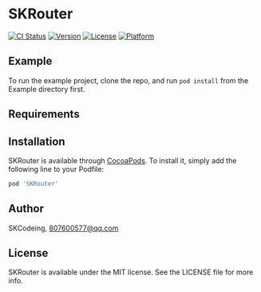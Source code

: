 # SKRouter

[![CI Status](https://img.shields.io/travis/SKCodeing/SKRouter.svg?style=flat)](https://travis-ci.org/SKCodeing/SKRouter)
[![Version](https://img.shields.io/cocoapods/v/SKRouter.svg?style=flat)](https://cocoapods.org/pods/SKRouter)
[![License](https://img.shields.io/cocoapods/l/SKRouter.svg?style=flat)](https://cocoapods.org/pods/SKRouter)
[![Platform](https://img.shields.io/cocoapods/p/SKRouter.svg?style=flat)](https://cocoapods.org/pods/SKRouter)

## Example

To run the example project, clone the repo, and run `pod install` from the Example directory first.

## Requirements

## Installation

SKRouter is available through [CocoaPods](https://cocoapods.org). To install
it, simply add the following line to your Podfile:

```ruby
pod 'SKRouter'
```

## Author

SKCodeing, 807600577@qq.com

## License

SKRouter is available under the MIT license. See the LICENSE file for more info.
